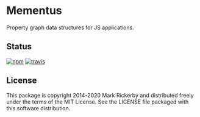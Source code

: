 # Mementus

Property graph data structures for JS applications.

## Status

[![npm](https://img.shields.io/npm/v/mementus.svg)](https://npmjs.org/package/mementus)
[![travis](https://img.shields.io/travis/fictive-io/mementus.svg)](https://travis-ci.org/fictive-io/mementus)

## License

This package is copyright 2014-2020 Mark Rickerby and distributed freely under the terms of the MIT License. See the LICENSE file packaged with this software distribution.
